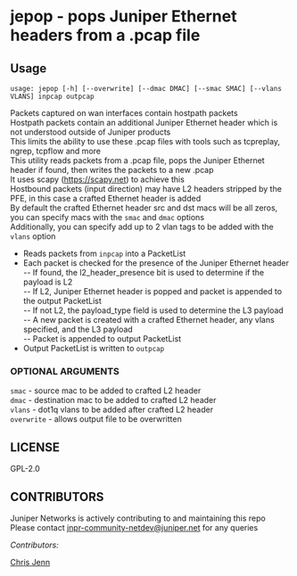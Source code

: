 # jepop - pops Juniper Ethernet headers from a .pcap file  

## Usage
```
usage: jepop [-h] [--overwrite] [--dmac DMAC] [--smac SMAC] [--vlans VLANS] inpcap outpcap
```

Packets captured on wan interfaces contain hostpath packets  
Hostpath packets contain an additional Juniper Ethernet header which is not understood outside of Juniper products   
This limits the ability to use these .pcap files with tools such as tcpreplay, ngrep, tcpflow and more   
This utility reads packets from a .pcap file, pops the Juniper Ethernet header if found, then writes the packets to a new .pcap  
It uses scapy (https://scapy.net) to achieve this    
Hostbound packets (input direction) may have L2 headers stripped by the PFE, in this case a crafted Ethernet header is added  
By default the crafted Ethernet header src and dst macs will be all zeros, you can specify macs with the `smac` and `dmac` options  
Additionally, you can specify add up to 2 vlan tags to be added with the `vlans` option   

- Reads packets from `inpcap` into a PacketList  
- Each packet is checked for the presence of the Juniper Ethernet header  
-- If found, the l2_header_presence bit is used to determine if the payload is L2  
-- If L2, Juniper Ethernet header is popped and packet is appended to the output PacketList  
-- If not L2, the payload_type field is used to determine the L3 payload  
-- A new packet is created with a crafted Ethernet header, any vlans specified, and the L3 payload  
-- Packet is appended to output PacketList  
- Output PacketList is written to `outpcap`  

### OPTIONAL ARGUMENTS

`smac` - source mac to be added to crafted L2 header  
`dmac` - destination mac to be added to crafted L2 header  
`vlans` - dot1q vlans to be added after crafted L2 header  
`overwrite` - allows output file to be overwritten  

## LICENSE

GPL-2.0  

## CONTRIBUTORS

Juniper Networks is actively contributing to and maintaining this repo  
Please contact jnpr-community-netdev@juniper.net for any queries  

*Contributors:*

[Chris Jenn](https://github.com/ipmonk)
